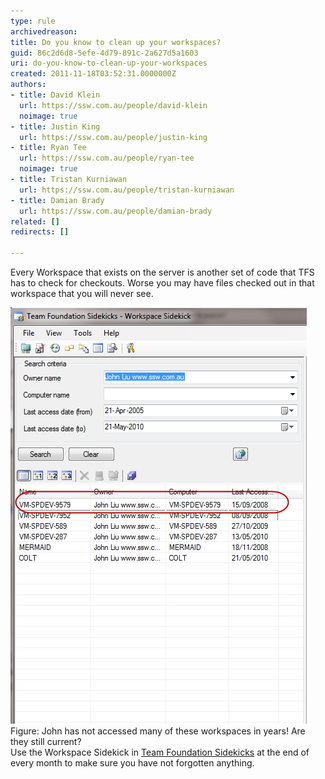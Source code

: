 ```yaml
---
type: rule
archivedreason: 
title: Do you know to clean up your workspaces?
guid: 86c2d6d8-5efe-4d79-891c-2a627d5a1603
uri: do-you-know-to-clean-up-your-workspaces
created: 2011-11-18T03:52:31.0000000Z
authors:
- title: David Klein
  url: https://ssw.com.au/people/david-klein
  noimage: true
- title: Justin King
  url: https://ssw.com.au/people/justin-king
- title: Ryan Tee
  url: https://ssw.com.au/people/ryan-tee
  noimage: true
- title: Tristan Kurniawan
  url: https://ssw.com.au/people/tristan-kurniawan
- title: Damian Brady
  url: https://ssw.com.au/people/damian-brady
related: []
redirects: []

---
```


Every Workspace that exists on the server is another set of code that TFS has to check for checkouts. Worse you may have files checked out in that workspace that you will never see. 
<!--endintro-->

![The current workspace status ](/rules/do-you-know-to-clean-up-your-workspaces/WorkspaceStatus.jpg)
 Figure: John has not accessed many of these workspaces in years! Are they still current?  
Use the Workspace Sidekick in [Team Foundation Sidekicks](http://www.attrice.info/cm/tfs/index.htm)  at the end of every month to make sure you have not forgotten anything.

